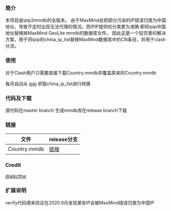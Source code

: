 

### 简介
本项目是ipip2mmdb的全版本。
由于MaxMind会把部分污染的IP错误归类为中国地址，导致不定时出现无法代理的情况。而IPIP提供的分类更为准确
即将ipip中国地址替换掉MaxMind GeoLite mmdb的数据库文件。
因此这是一个较完善的解决方案，用于将ipip的china_ip_list替换MaxMind数据库中的CN条目，并用于clash分流。

### 使用
对于Clash用户只需要直接下载Country.mmdb并覆盖原来的Country.mmdb

每月自动从 [ipip](https://raw.githubusercontent.com/17mon/china_ip_list/master/china_ip_list.txt) 抓取china_ip_list进行转换

### 代码及下载
源代码在master branch
生成mmdb库在release branch下载

### 链接
| 文件 | release分支 |
| ------ | ------ | 
|Country.mmdb | [链接](https://raw.githubusercontent.com/JMVoid/ipip2mmdb/release/Country.mmdb) |

### Credit
[@alecthw](https://github.com/alecthw/mmdb_china_ip_list)

### 扩展说明
verify代码用来验证在2020.9月发现某些IP会被MaxMind错误归类为中国IP